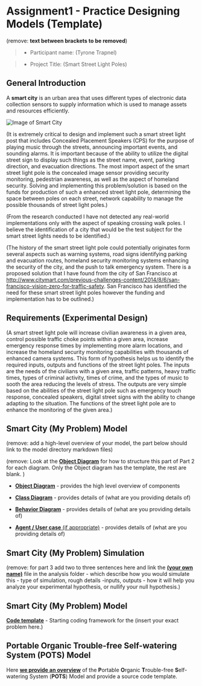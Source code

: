 # Assignment1 - Practice Designing Models (Template)
(remove: **text between brackets to be removed**)

> * Participant name: (Tyrone Trapnel)
> * Project Title: (Smart Street Light Poles)

## General Introduction

A **smart city** is an urban area that uses different types of electronic data collection sensors to supply information which is used to manage assets and resources efficiently.

![Image of Smart City](images/smartcity.png)

(It is extremely critical to design and implement such a smart street light post that includes Concealed Placement Speakers (CPS) for the purpose of playing music through the streets, announcing important events, and sounding alarms.   It is important because of the ability to utilize the digital street sign to display such things as the street name, event, parking direction, and evacuation directions.  The most import aspect of the smart street light pole is the concealed image sensor providing security monitoring, pedestrian awareness, as well as the aspect of homeland security.   Solving and implementing this problem/solution is based on the funds for production of such a enhanced street light pole, determining the space between poles on each street, network capability to manage the possible thousands of street light poles.)

(From the research conducted I have not detected any real-world implementations only with the aspect of speaking crossing walk poles.  I believe the identification of a city that would be the test subject for the smart street lights needs to be identified.)

(The history of the smart street light pole could potentially originates form several aspects such as warning systems, road signs identifying parking and evacuation routes, homeland security monitoring systems enhancing the security of the city, and the push to talk emergency system.  There is a proposed solution that I have found from the city of San Francisco at http://www.citymart.com/previous-challenges-content/2014/8/6/san-francisco-vision-zero-for-traffic-safety.  San Francisco has identified the need for these smart street light poles however the funding and implementation has to be outlined.)

## Requirements (Experimental Design)

(A smart street light pole will increase civilian awareness in a given area, control possible traffic choke points within a given area, increase emergency response times by implementing more alarm locations, and increase the homeland security monitoring capabilities with thousands of enhanced camera systems.  This form of hypothesis helps us to identify the required inputs, outputs and functions of the street light poles.  The inputs are the needs of the civilians with a given area, traffic patterns, heavy traffic times, types of criminal activity, times of crime, and the types of music to sooth the area reducing the levels of stress. The outputs are very simple based on the abilities of the street light pole such as emergency touch response, concealed speakers, digital street signs with the ability to change adapting to the situation.  The functions of the street light pole are to enhance the monitoring of the given area.)

## Smart City (My Problem) Model

(remove: add a high-level overview of your model, the part below should link to the model directory markdown files)
(remove: Look at the [**Object Diagram**](model/object_diagram.md) for how to structure this part of Part 2 for each diagram. Only the Object diagram has the template, the rest are blank. )

* [**Object Diagram**](model/object_diagram.md) - provides the high level overview of components
* [**Class Diagram**](model/class_diagram.md) - provides details of (what are you providing details of)
* [**Behavior Diagram**](model/behavior_diagram.md) - provides details of (what are you providing details of)
* [**Agent / User case** (if appropriate)](model/agent_usecase_diagram.md) - provides details of (what are you providing details of)

## Smart City (My Problem) Simulation

(remove: for part 3 add two to three sentences here and link the [**(your own name)**](model/README.md) file in the analysis folder - which describe how you would simulate this - type of simulation, rough details -inputs, outputs - how it will help you analyze your experimental hypothesis, or nullify your null hypothesis.)


## Smart City (My Problem) Model
[**Code template**](code/README.md) - Starting coding framework for the (insert your exact problem here.)

## **P**ortable **O**rganic **T**rouble-free **S**elf-watering System (**POTS**) Model
Here [**we provide an overview**](code/POTS_system/README.md) of the **P**ortable **O**rganic **T**rouble-free **S**elf-watering System (**POTS**) Model and provide a source code template.
